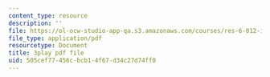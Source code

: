```yaml
---
content_type: resource
description: ''
file: https://ol-ocw-studio-app-qa.s3.amazonaws.com/courses/res-6-012-introduction-to-probability-spring-2018/505cef77456cbcb14f67d34c27d74ff0_6-gN0dDHU-4.pdf
file_type: application/pdf
resourcetype: Document
title: 3play pdf file
uid: 505cef77-456c-bcb1-4f67-d34c27d74ff0
---
```

